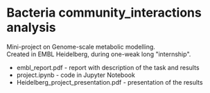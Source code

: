 # Bacteria community_interactions analysis
Mini-project on Genome-scale metabolic modelling.  
Created in EMBL Heidelberg, during one-weak long "internship".

- embl_report.pdf - report with description of the task and results
- project.ipynb - code in Jupyter Notebook
- Heidelberg_project_presentation.pdf - presentation of the results
